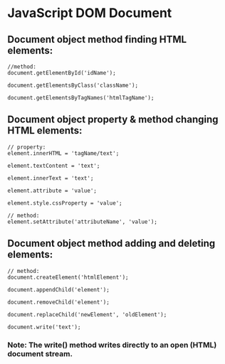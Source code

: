 # JavaScript DOM Document

## Document object method finding HTML elements:

    //method:
    document.getElementById('idName');

    document.getElementsByClass('className');

    document.getElementsByTagNames('htmlTagName');

## Document object property & method changing HTML elements:

    // property:
    element.innerHTML = 'tagName/text';

    element.textContent = 'text';

    element.innerText = 'text';

    element.attribute = 'value';

    element.style.cssProperty = 'value';

    // method:
    element.setAttribute('attributeName', 'value');

## Document object method adding and deleting elements:
    
    // method:
    document.createElement('htmlElement');

    document.appendChild('element');

    document.removeChild('element');

    document.replaceChild('newElement', 'oldElement');

    document.write('text');

### Note: The write() method writes directly to an open (HTML) document stream.
    

